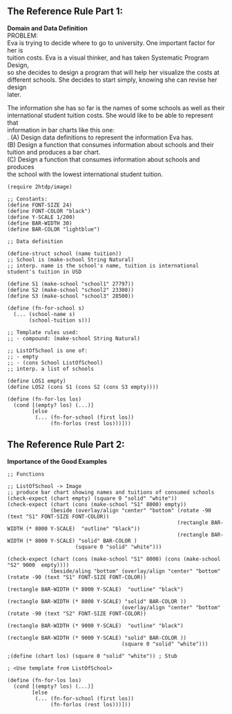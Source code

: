 ## The Reference Rule Part 1:  
**Domain and Data Definition**  
PROBLEM:  
Eva is trying to decide where to go to university. One important factor for her is   
tuition costs. Eva is a visual thinker, and has taken Systematic Program Design,   
so she decides to design a program that will help her visualize the costs at   
different schools. She decides to start simply, knowing she can revise her design  
later.  

The information she has so far is the names of some schools as well as their   
international student tuition costs. She would like to be able to represent that  
information in bar charts like this one:  
 .
(A) Design data definitions to represent the information Eva has.  
(B) Design a function that consumes information about schools and their  
    tuition and produces a bar chart.  
(C) Design a function that consumes information about schools and produces   
    the school with the lowest international student tuition.  
```racket
(require 2htdp/image)

;; Constants:
(define FONT-SIZE 24)
(define FONT-COLOR "black")
(define Y-SCALE 1/200)
(define BAR-WIDTH 30)
(define BAR-COLOR "lightblue")

;; Data definition

(define-struct school (name tuition))
;; School is (make-school String Natural)
;; interp. name is the school's name, tuition is international student's tuition in USD

(define S1 (make-school "school1" 27797))
(define S2 (make-school "school2" 23300))
(define S3 (make-school "school3" 28500))

(define (fn-for-school s)
  (... (school-name s)
       (school-tuition s)))

;; Template rules used:
;; - compound: (make-school String Natural)

;; ListOfSchool is one of:
;; - empty
;; - (cons School ListOfSchool)
;; interp. a list of schools

(define LOS1 empty)
(define LOS2 (cons S1 (cons S2 (cons S3 empty))))

(define (fn-for-los los)
  (cond [(empty? los) (...)] 
        [else
         (... (fn-for-school (first los))
              (fn-forlos (rest los)))]))
```
## The Reference Rule Part 2: 
**Importance of the Good Examples**  
```racket
;; Functions

;; ListOfSchool -> Image
;; produce bar chart showing names and tuitions of consumed schools
(check-expect (chart empty) (square 0 "solid" "white"))
(check-expect (chart (cons (make-school "S1" 8000) empty))
              (beside (overlay/align "center" "bottom" (rotate -90 (text "S1" FONT-SIZE FONT-COLOR))
                                                       (rectangle BAR-WIDTH (* 8000 Y-SCALE)  "outline" "black"))
                                                       (rectangle BAR-WIDTH (* 8000 Y-SCALE) "solid" BAR-COLOR )
                      (square 0 "solid" "white")))
 
(check-expect (chart (cons (make-school "S1" 8000) (cons (make-school "S2" 9000  empty))))
              (beside/aling "bottom" (overlay/align "center" "bottom" (rotate -90 (text "S1" FONT-SIZE FONT-COLOR))
                                                                      (rectangle BAR-WIDTH (* 8000 Y-SCALE)  "outline" "black")
                                                                      (rectangle BAR-WIDTH (* 8000 Y-SCALE) "solid" BAR-COLOR ))
                                     (overlay/align "center" "bottom" (rotate -90 (text "S2" FONT-SIZE FONT-COLOR))
                                                                      (rectangle BAR-WIDTH (* 9000 Y-SCALE)  "outline" "black")
                                                                      (rectangle BAR-WIDTH (* 9000 Y-SCALE) "solid" BAR-COLOR ))
                                     (square 0 "solid" "white")))

;(define (chart los) (square 0 "solid" "white")) ; Stub

; <Use template from ListOfSchool>

(define (fn-for-los los)
  (cond [(empty? los) (...)] 
        [else
         (... (fn-for-school (first los))
              (fn-forlos (rest los)))]))
```
